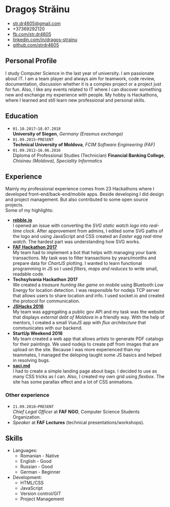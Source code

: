 # Dragoș Străinu

- str.dr4605@gmail.com
- +37369292120
- [fb.com/str.dr4605](https://www.fb.com/str.dr4605)
- [linkedin.com/in/dragos-strainu](https://www.linkedin.com/in/dragos-strainu)
- [github.com/strdr4605](https://github.com/strdr4605)

## Personal Profile
I study Computer Science in the last year of university. I am passionate about IT. I am a team player and always aim for teamwork, code review, documentation, discussion whether it is a complex project or a project just for fun. Also, I like any events related to IT where I can discover something new and exchange my experience with people. My hobby is Hackathons, where I learned and still learn new professional and personal skills.

## Education
- `01.10.2017–18.07.2018`  
  **University of Siegen**, *Germany (Erasmus exchange)*  
- `01.09.2015–PRESENT`  
  **Technical University of Moldova**, *FCIM Software Engineering (FAF)*  
- `01.09.2012–16.06.2016`  
  Diploma of Professional Studies (Technician) **Financial Banking College**, *Chisinau (Moldova), Speciality Informatics*  
  
## Experience
Mainly my professional experience comes from 23 Hackathons where I developed front-end/back-end/mobile apps. Beside developing I did design and project management. But also contributed to some open source projects.  
Some of my highlights:

- **[rebble.io](http://rebble.io)**  
  I opened an issue with converting the *SVG static watch logo* into *real-time clock*. After approvement from admins, I edited some SVG paths of the logo and using JavaScript and CSS created an *Easter egg real-time watch*. The hardest part was understanding how SVG works.
- **[FAF Hackathon 2017](https://github.com/strdr4605/faf-hack-bot/commits?author=strdr4605)**  
  My team had to implement a bot that helps with managing your bank transactions. My task was to filter transactions by years/months and prepare data for *ChartJS* plotting. I wanted to learn functional programming in JS so I used *filters, maps and reduces* to write small, readable code.
- **Techsylvania Hackathon 2017**  
  We created a *treasure hunting like game* on mobile using Bluetooth Low Energy for location detection. I was responsible for nodejs TCP server that allows users to share location and info. I used socket.io and created the protocol for communication.
- **[JSHacks 2016](https://github.com/jshacks/challenge-debt-md/tree/master/debt-md-front-end)**  
  My team was aggregating a public gov API and my task was the website that displays *external debt of Moldova* in a friendly way. With the help of mentors, I created a small *VueJS* app with *flux architecture* that communicates with our backend. 
- **StartUp Weekend 2016**  
  My team created a web app that allows artists to generate PDF catalogs for their paintings. We used nodejs to create pdf from images that are upload on the site. Because I was more experienced than my teammates, I managed the deloping taught some JS basics and helped in resolving bugs.
- **[saci.md](http://saci.md)**  
  I had to create a simple landing page about bags. I decided to use as many CSS tricks as I can. Also, I created my own grid using *flexbox*. The site has some parallax effect and a lot of CSS animations.

### Other experience
- `21.09.2018–PRESENT`  
  *Chief Legal Officer* at **FAF NGO**, Computer Science Students Organization.
- *Speaker* at **FAF Lectures** (technical presentations/workshops).


## Skills
- Languages:
  - Romanian - Native
  - English - Good
  - Russian - Good
  - German - Beginner
- Development:
  - HTML/CSS
  - JavaScript
  - Version control/GIT
  - Project Management
